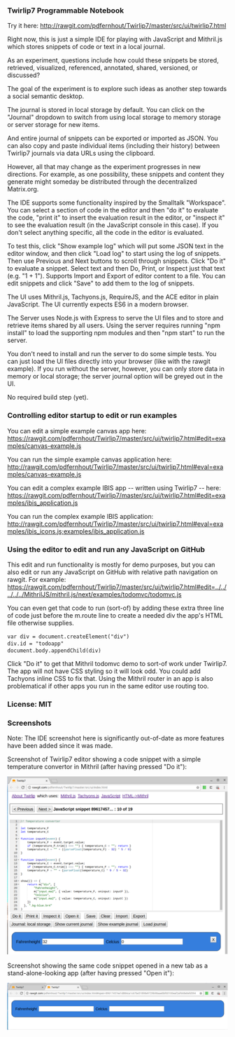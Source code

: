 ### Twirlip7 Programmable Notebook

Try it here: http://rawgit.com/pdfernhout/Twirlip7/master/src/ui/twirlip7.html

Right now, this is just a simple IDE for playing with JavaScript and Mithril.js which stores snippets of code or text in a local journal.

As an experiment, questions include how could these snippets be stored, retrieved, visualized, referenced, annotated, shared, versioned, or discussed?

The goal of the experiment is to explore such ideas as another step towards a social semantic desktop.

The journal is stored in local storage by default.
You can click on the "Journal" dropdown to switch from using local storage to memory storage or server storage for new items.

And entire journal of snippets can be exported or imported as JSON.
You can also copy and paste individual items (including their history) between Twirlip7 journals via data URLs using the clipboard.

However, all that may change as the experiment progresses in new directions.
For example, as one possibility, these snippets and content they generate might someday be distributed through the decentralized Matrix.org.

The IDE supports some functionality inspired by the Smalltalk "Workspace". You can select a section of code in the editor and then "do it" to evaluate the code, "print it" to insert the evaluation result in the editor, or "inspect it" to see the evaluation result (in the JavaScript console in this case). If you don't select anything specific, all the code in the editor is evaluated.

To test this, click "Show example log" which will put some JSON text in the editor window, and then click "Load log" to start using the log of snippets. Then use Previous and Next buttons to scroll through snippets. Click "Do it" to evaluate a snippet. Select text and then Do, Print, or Inspect just that text (e.g. "1 + 1"). Supports Import and Export of editor content to a file. You can edit snippets and click "Save" to add them to the log of snippets.

The UI uses Mithril.js, Tachyons.js, RequireJS, and the ACE editor in plain JavaScript. The UI currently expects ES6 in a modern browser.

The Server uses Node.js with Express to serve the UI files and to store and retrieve items shared by all users.
Using the server requires running "npm install" to load the supporting npm modules and then "npm start" to run the server. 

You don't need to install and run the server to do some simple tests.
You can just load the UI files directly into your browser (like with the rawgit example).
If you run without the server, however, you can only store data in memory or local storage; the server journal option will be greyed out in the UI.

No required build step (yet).

### Controlling editor startup to edit or run examples

You can edit a simple example canvas app here: https://rawgit.com/pdfernhout/Twirlip7/master/src/ui/twirlip7.html#edit=examples/canvas-example.js

You can run the simple example canvas application here: http://rawgit.com/pdfernhout/Twirlip7/master/src/ui/twirlip7.html#eval=examples/canvas-example.js

You can edit a complex example IBIS app -- written using Twirlip7 -- here: https://rawgit.com/pdfernhout/Twirlip7/master/src/ui/twirlip7.html#edit=examples/ibis_application.js

You can run the complex example IBIS application: http://rawgit.com/pdfernhout/Twirlip7/master/src/ui/twirlip7.html#eval=examples/ibis_icons.js;examples/ibis_application.js

### Using the editor to edit and run any JavaScript on GitHub

This edit and run functionality is mostly for demo purposes, but you can also edit or run any JavaScript on GitHub with relative path navigation on rawgit.
For example: https://rawgit.com/pdfernhout/Twirlip7/master/src/ui/twirlip7.html#edit=../../../../../MithrilJS/mithril.js/next/examples/todomvc/todomvc.js

You can even get that code to run (sort-of) by adding these extra three line of code just before the m.route line to create a needed div the app's HTML file otherwise supplies.
```
var div = document.createElement("div")  
div.id = "todoapp"  
document.body.appendChild(div)  
```

Click "Do it" to get that Mithril todomvc demo to sort-of work under Twirlip7.
The app will not have CSS styling so it will look odd. You could add Tachyons inline CSS to fix that.
Using the Mithril router in an app is also problematical if other apps you run in the same editor use routing too.

### License: MIT

### Screenshots

Note: The IDE screenshot here is significantly out-of-date as more features have been added since it was made.

Screenshot of Twirlip7 editor showing a code snippet with a simple temperature convertor in Mithril (after having pressed "Do it"):

![Twirlip7 Screenshot showing F-to-C snippet in editor](screenshots/Twirlip7_Screenshot_showing_F-to-C_snippet_2017-05-19.png?raw=true "Twirlip7 Screenshot showing F-to-C snippet in editor after pressing Do it")

Screenshot showing the same code snippet opened in a new tab as a stand-alone-looking app (after having pressed "Open it"):

![Twirlip7 Screenshot showing F-to-C snippet opened in a new tab](screenshots/Twirlip7_Screenshot_showing_F-to-C_opened_2017-05-19.png?raw=true "Twirlip7 Screenshot showing F-to-C snippet opened as an app running in a new tab after pressing Open it")
